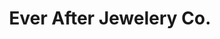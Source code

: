 ---
title: "Ever After Jewelery Co."
url: /lake-buena-vista/ever-after-jewelery-co/
shop: Schmuck
---